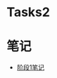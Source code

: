 # Tasks2
# 笔记
* [阶段1笔记](https://githubfast.com/crazybee007/Tasks2/tree/0a7e411cad42663e311091ebb778d0d282e0de5d/%E9%98%B6%E6%AE%B51%E7%AC%94%E8%AE%B0)
